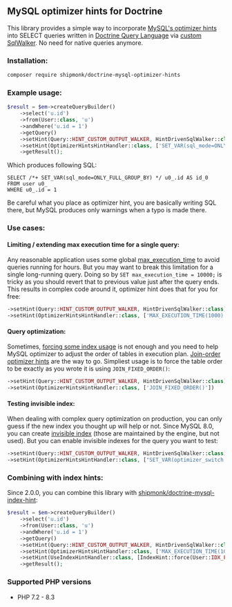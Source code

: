 ## MySQL optimizer hints for Doctrine

This library provides a simple way to incorporate [MySQL's optimizer hints](https://dev.mysql.com/doc/refman/8.0/en/optimizer-hints.html)
into SELECT queries written in [Doctrine Query Language](https://www.doctrine-project.org/projects/doctrine-orm/en/2.9/reference/dql-doctrine-query-language.html)
via [custom SqlWalker](https://www.doctrine-project.org/projects/doctrine-orm/en/2.9/cookbook/dql-custom-walkers.html#modify-the-output-walker-to-generate-vendor-specific-sql).
No need for native queries anymore.

### Installation:

```sh
composer require shipmonk/doctrine-mysql-optimizer-hints
```

### Example usage:

```php
$result = $em->createQueryBuilder()
    ->select('u.id')
    ->from(User::class, 'u')
    ->andWhere('u.id = 1')
    ->getQuery()
    ->setHint(Query::HINT_CUSTOM_OUTPUT_WALKER, HintDrivenSqlWalker::class)
    ->setHint(OptimizerHintsHintHandler::class, ['SET_VAR(sql_mode=ONLY_FULL_GROUP_BY)'])
    ->getResult();
```

Which produces following SQL:

```mysql
SELECT /*+ SET_VAR(sql_mode=ONLY_FULL_GROUP_BY) */ u0_.id AS id_0
FROM user u0_
WHERE u0_.id = 1
```

Be careful what you place as optimizer hint, you are basically writing SQL there, but MySQL produces only warnings when a typo is made there.

### Use cases:

#### Limiting / extending max execution time for a single query:

Any reasonable application uses some global [max_execution_time](https://dev.mysql.com/doc/refman/8.0/en/server-system-variables.html#sysvar_max_execution_time) to avoid queries running for hours.
But you may want to break this limitation for a single long-running query.
Doing so by `SET max_execution_time = 10000;` is tricky as you should revert that to previous value just after the query ends.
This results in complex code around it, optimizer hint does that for you for free:

```php
->setHint(Query::HINT_CUSTOM_OUTPUT_WALKER, HintDrivenSqlWalker::class)
->setHint(OptimizerHintsHintHandler::class, ['MAX_EXECUTION_TIME(1000)'])
```

#### Query optimization:

Sometimes, [forcing some index usage](https://github.com/shipmonk-rnd/doctrine-mysql-index-hints) is not enough and you need to help MySQL optimizer to adjust the order of tables in execution plan.
[Join-order optimizer hints](https://dev.mysql.com/doc/refman/8.0/en/optimizer-hints.html#optimizer-hints-join-order) are the way to go.
Simpliest usage is to force the table order to be exactly as you wrote it is using `JOIN_FIXED_ORDER()`:

```php
->setHint(Query::HINT_CUSTOM_OUTPUT_WALKER, HintDrivenSqlWalker::class)
->setHint(OptimizerHintsHintHandler::class, ['JOIN_FIXED_ORDER()'])
```

#### Testing invisible index:

When dealing with complex query optimization on production, you can only guess if the new index you thought up will help or not.
Since MySQL 8.0, you can create [invisible index](https://dev.mysql.com/doc/refman/8.0/en/invisible-indexes.html) (those are maintained by the engine, but not used).
But you can enable invisible indexes for the query you want to test:

```php
->setHint(Query::HINT_CUSTOM_OUTPUT_WALKER, HintDrivenSqlWalker::class)
->setHint(OptimizerHintsHintHandler::class, ["SET_VAR(optimizer_switch = 'use_invisible_indexes=on')"])
```


### Combining with index hints:

Since 2.0.0, you can combine this library with [shipmonk/doctrine-mysql-index-hint](https://github.com/shipmonk-rnd/doctrine-mysql-index-hints):

```php
$result = $em->createQueryBuilder()
    ->select('u.id')
    ->from(User::class, 'u')
    ->andWhere('u.id = 1')
    ->getQuery()
    ->setHint(Query::HINT_CUSTOM_OUTPUT_WALKER, HintDrivenSqlWalker::class)
    ->setHint(OptimizerHintsHintHandler::class, ['MAX_EXECUTION_TIME(1000)'])
    ->setHint(UseIndexHintHandler::class, [IndexHint::force(User::IDX_FOO, User::TABLE_NAME)])
    ->getResult();
```

### Supported PHP versions
- PHP 7.2 - 8.3
